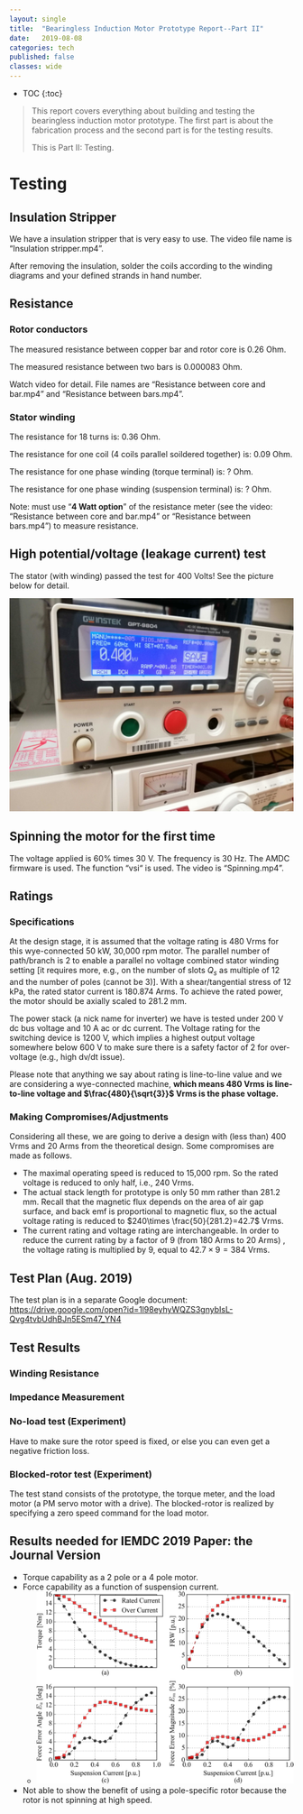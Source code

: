 ```yaml
---
layout: single
title:  "Bearingless Induction Motor Prototype Report--Part II"
date:   2019-08-08
categories: tech
published: false
classes: wide
---
```


* TOC
{:toc}
> This report covers everything about building and testing the bearingless induction motor prototype. The first part is about the fabrication process and the second part is for the testing results.
>
> This is Part II: Testing.



# Testing

## Insulation Stripper

We have a insulation stripper that is very easy to use. The video file name is “Insulation stripper.mp4”.

After removing the insulation, solder the coils according to the winding diagrams and your defined strands in hand number.



## Resistance

### Rotor conductors

The measured resistance between copper bar and rotor core is 0.26 Ohm.

The measured resistance between two bars is 0.000083 Ohm.

Watch video for detail. File names are “Resistance between core and bar.mp4” and “Resistance between bars.mp4”.

### Stator winding

The resistance for 18 turns is: 0.36 Ohm.

The resistance for one coil (4 coils parallel soildered together) is: 0.09 Ohm.

The resistance for one phase winding (torque terminal) is: ? Ohm.

The resistance for one phase winding (suspension terminal) is: ? Ohm.

Note: must use “**4 Watt option**” of the resistance meter (see the video: “Resistance between core and bar.mp4” or “Resistance between bars.mp4”) to measure resistance.



## High potential/voltage (leakage current) test

The stator (with winding) passed the test for 400 Volts! See the picture below for detail.

![IMG_20190802_142032](assets/images/IMG_20190802_142032.jpg)



## Spinning the motor for the first time

The voltage applied is 60% times 30 V. The frequency is 30 Hz. The AMDC firmware is used. The function “vsi“ is used. The video is “Spinning.mp4”. 



## Ratings

### Specifications

At the design stage, it is assumed that the voltage rating is 480 Vrms for this wye-connected 50 kW, 30,000 rpm motor. The parallel number of path/branch is 2 to enable a parallel no voltage combined stator winding setting [it requires more, e.g., on the number of slots $Q_s$ as multiple of 12 and the number of poles (cannot be 3)]. With a shear/tangential stress of 12 kPa, the rated stator current is 180.874 Arms. To achieve the rated power, the motor should be axially scaled to 281.2 mm.

The power stack (a nick name for inverter) we have is tested under 200 V dc bus voltage and 10 A ac or dc current. The Voltage rating for the switching device is 1200 V, which implies a highest output voltage somewhere below 600 V to make sure there is a safety factor of 2 for over-voltage (e.g., high dv/dt issue). 

Please note that anything we say about rating is line-to-line value and we are considering a wye-connected machine, **which means 480 Vrms is line-to-line voltage and $\frac{480}{\sqrt{3}}$ Vrms is the phase voltage.**

### Making Compromises/Adjustments

Considering all these, we are going to derive a design with (less than) 400 Vrms and 20 Arms from the theoretical design. Some compromises are made as follows.

- The maximal operating speed is reduced to 15,000 rpm. So the rated voltage is reduced to only half, i.e., 240 Vrms.
- The actual stack length for prototype is only 50 mm rather than 281.2 mm. Recall that the magnetic flux depends on the area of air gap surface, and back emf is proportional to magnetic flux, so the actual voltage rating is reduced to $240\times \frac{50}{281.2}=42.7$ Vrms.
- The current rating and voltage rating are interchangeable. In order to reduce the current rating by a factor of 9 (from 180 Arms to 20 Arms) , the voltage rating is multiplied by 9, equal to $42.7\times 9=384$ Vrms.



## **Test Plan (Aug. 2019)**

The test plan is in a separate Google document: https://drive.google.com/open?id=1l98eyhyWQZS3gnybIsL-Qvg4tvbUdhBJn5ESm47_YN4



## Test Results

### Winding Resistance



### Impedance Measurement



### No-load test (Experiment)

Have to make sure the rotor speed is fixed, or else you can even get a negative friction loss.





### Blocked-rotor test (Experiment)

The test stand consists of the prototype, the torque meter, and the load motor (a PM servo motor with a drive). The blocked-rotor is realized by specifying a zero speed command for the load motor.





## Results needed for IEMDC 2019 Paper: the Journal Version

- Torque capability as a 2 pole or a 4 pole motor.
- Force capability as a function of suspension current.
    - ![1565294245026](assets/images/1565294245026.png)
- Not able to show the benefit of using a pole-specific rotor because the rotor is not spinning at high speed.







